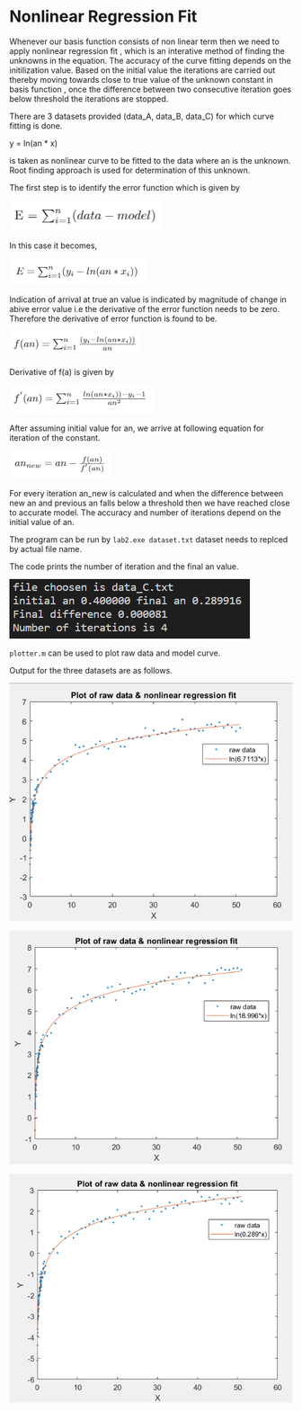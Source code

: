 # Nonlinear Regression Fit

Whenever our basis function consists of non linear term then we need to apply nonlinear regression fit , which is an interative method of finding the unknowns in the equation.
The accuracy of the curve fitting depends on the initilization value. Based on the initial value the iterations are carried out thereby moving towards close to true value of the unknown constant in basis function , once the difference between two consecutive iteration goes below threshold the iterations are stopped.

There are 3 datasets provided (data_A, data_B, data_C) for which curve fitting is done. 

y = ln(an * x) 

is taken as nonlinear curve to be fitted to the data where an is the unknown. Root finding approach is used for determination of this unknown.

The first step is to identify the error function which is given by

![](images/error_func.png)

In this case it becomes,

![](images/error_func_ln.png)

Indication of arrival at true an value is indicated by magnitude of change in abive error value i.e the derivative of the error function needs to be zero. 
Therefore the derivative of error function is found to be.

![](images/fa.png)

Derivative of f(a) is given by

![](images/fpa.png)

After assuming initial value for an, we arrive at following equation for iteration of the constant.

![](images/an_new.png)

For every iteration an_new is calculated and when the difference between new an and previous an falls below a threshold then we have reached close to accurate model.
The accuracy and number of iterations depend on the initial value of an.

The program can be run by `lab2.exe dataset.txt`
 dataset needs to replced by actual file name.
 
 The code prints the number of iteration and the final an value.
 
 ![](images/output.png)
 
 `plotter.m` can be used to plot raw data and model curve.
 
 Output for the three datasets are as follows.
 
![](images/data_A_curve_fit.png)
 
![](images/data_B_curve_fit.png)
  
![](images/data_C_curve_fit.png)
 
